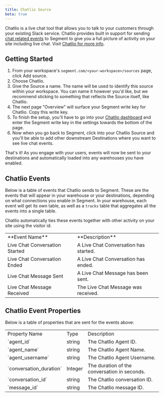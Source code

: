 ```yaml
---
title: Chatlio Source
beta: true
---
```


Chatlio is a live chat tool that allows you to talk to your customers through your existing Slack service. Chatlio provides built in support for sending [chat related events](https://segment.com/docs/connections/spec/live-chat/) to Segment to give you a full picture of activity on your site including live chat. Visit [Chatlio for more info](https://chatlio.com/).

## Getting Started

1. From your workspace's `segment.com/<your-workspace>/sources` page, click Add source.
2. Choose Chatlio.
3. Give the Source a name. The name will be used to identify this source within your workspace. You can name it however you'd like, but we recommend sticking to something that reflects the Source itself, like Chatlio.
4. The next page "Overview" will surface your Segment write key for Chatlio. Copy this write key.
5. To finish the setup, you'll have to go into your [Chatlio dashboard](https://chatlio.com/app/#/login) and enter the Segment write key in the settings towards the bottom of the page.
6. Now when you go back to Segment, click into your Chatlio Source and you'll be able to add other downstream Destinations where you want to see live chat events.

That's it! As you engage with your users, events will now be sent to your destinations and automatically loaded into any warehouses you have enabled.

## Chatlio Events

Below is a table of events that Chatlio sends to Segment. These are the events that will appear in your warehouse or your destinations, depending on what connections you enable in Segment. In your warehouse, each event will get its own table, as well as a `tracks` table that aggregates all the events into a single table.

Chatlio automatically ties these events together with other activity on your site using the visitor id.

<table>
  <tr>
    <td>**Event Name**</td>
    <td>**Description**</td>
  </tr>
  <tr>
    <td>Live Chat Conversation Started</td>
    <td>A Live Chat Conversation has started.</td>
  </tr>
  <tr>
    <td>Live Chat Conversation Ended</td>
    <td>A Live Chat Conversation has ended.</td>
  </tr>
    <tr>
    <td>Live Chat Message Sent</td>
    <td>A Live Chat Message has been sent.</td>
  </tr>
    <tr>
    <td>Live Chat Message Received</td>
    <td>The Live Chat Message was received.</td>
  </tr>
</table>

## Chatlio Event Properties

Below is a table of properties that are sent for the events above:

<table>
  <tr>
   <td>Property Name</td>
   <td>Type</td>
   <td>Description</td>
  </tr>
  <tr>
   <td>`agent_id`</td>
   <td>string</td>
   <td>The Chatlio Agent ID.</td>
  </tr>
  <tr>
   <td>`agent_name`</td>
   <td>string</td>
   <td>The Chatlio Agent Name.</td>
  </tr>
  <tr>
   <td>`agent_username`</td>
   <td>string</td>
   <td> The Chatlio Agent Username.</td>
  </tr>
  <tr>
   <td>`conversation_duration`</td>
   <td>Integer</td>
   <td>The duration of the conversation in seconds.</td>
  </tr>
  <tr>
   <td>`conversation_id`</td>
   <td>string</td>
   <td>The Chatlio conversation ID.</td>
  </tr>
  <tr>
   <td>`message_id`</td>
   <td>string</td>
   <td>The Chatlio message ID.</td>
  </tr>
</table>

